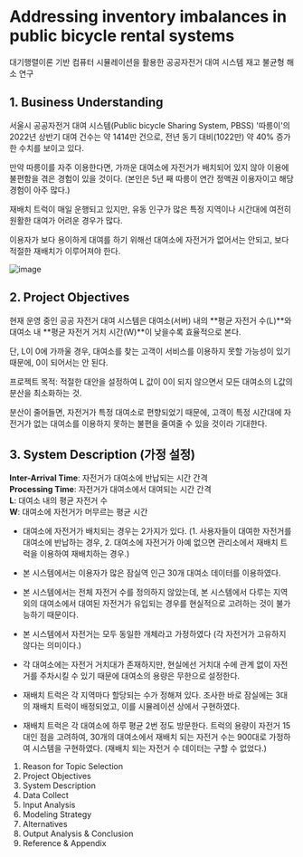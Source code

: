 # Addressing inventory imbalances in public bicycle rental systems 
대기행렬이론 기반 컴퓨터 시뮬레이션을 활용한 공공자전거 대여 시스템 재고 불균형 해소 연구

## 1. Business Understanding

서울시 공공자전거 대여 시스템(Public bicycle Sharing System, PBSS) '따릉이'의 2022년 상반기 대여 건수는 약 1414만 건으로, 전년 동기 대비(1022만) 약 40% 증가한 수치를 보이고 있다.  

만약 따릉이를 자주 이용한다면, 가까운 대여소에 자전거가 배치되어 있지 않아 이용에 불편함을 겪은 경험이 있을 것이다.
(본인은 5년 째 따릉이 연간 정액권 이용자이고 해당 경험이 아주 많다.)<br>

재배치 트럭이 매일 운행되고 있지만, 유동 인구가 많은 특정 지역이나 시간대에 여전히 원활한 대여가 어려운 경우가 많다.

이용자가 보다 용이하게 대여를 하기 위해선 대여소에 자전거가 없어서는 안되고, 보다 적절한 재배치가 이루어져야 한다.

![image](https://github.com/kosonkh7/PBSS-Analysis/assets/83086978/62ebc96b-1d51-4f9e-ab70-dc3fba5b7138)



## 2. Project Objectives

현재 운영 중인 공공 자전거 대여 시스템은 대여소(서버) 내의 **평균 자전거 수(L)**와 대여소 내 **평균 자전거 거치 시간(W)**이 낮을수록 효율적으로 본다. 

단, L이 0에 가까울 경우, 대여소를 찾는 고객이 서비스를 이용하지 못할 가능성이 있기 때문에, 0이 되어서는 안 된다.

프로젝트 목적: 적절한 대안을 설정하여 L 값이 0이 되지 않으면서 모든 대여소의 L값의 분산을 최소화하는 것.

분산이 줄어들면, 자전거가 특정 대여소로 편향되었기 때문에, 고객이 특정 시간대에 자전거가 없는 대여소를 이용하지 못하는 불편을 줄여줄 수 있을 것이라 기대한다.

## 3. System Description (가정 설정)

**Inter-Arrival Time**: 자전거가 대여소에 반납되는 시간 간격 <br>
**Processing Time**: 자전거가 대여소에서 대여되는 시간 간격 <br>
**L**: 대여소 내의 평균 자전거 수 <br>
**W**: 대여소에 자전거가 머무르는 평균 시간 <br>

- 대여소에 자전거가 배치되는 경우는 2가지가 있다. (1. 사용자들이 대여한 자전거를 대여소에 반납하는 경우, 2. 대여소에 자전거가 아예 없으면 관리소에서 재배치 트럭을 이용하여 재배치하는 경우.)

- 본 시스템에서는 이용자가 많은 잠실역 인근 30개 대여소 데이터를 이용하였다. 

- 본 시스템에서는 전체 자전거 수를 정의하지 않았는데, 본 시스템에서 다루는 지역 외의 대여소에서 대여된 자전거가 유입되는 경우를 현실적으로 고려하는 것이 불가능하기 때문이다.

- 본 시스템에서 자전거는 모두 동일한 개체라고 가정하였다 (각 자전거가 고유하지 않다는 의미이다.)

- 각 대여소에는 자전거 거치대가 존재하지만, 현실에선 거치대 수에 관계 없이 자전거를 주차시킬 수 있기 때문에 대여소의 용량은 무한으로 설정한다.

- 재배치 트럭은 각 지역마다 할당되는 수가 정해져 있다. 조사한 바로 잠실에는 3대의 재배치 트럭이 배정되었고, 이를 시뮬레이션 상에서 구현하였다.

- 재배치 트럭은 각 대여소에 하루 평균 2번 정도 방문한다. 트럭의 용량이 자전거 15대인 점을 고려하여, 30개의 대여소에서 재배치 되는 자전거 수는 900대로 가정하여 시스템을 구현하였다. (재배치 되는 자전거 수 데이터는 구할 수 없었다.)




1.	Reason for Topic Selection
2.	Project Objectives
3.	System Description
4.	Data Collect
5.	Input Analysis
6.	Modeling Strategy
7.	Alternatives 
8.	Output Analysis & Conclusion
9.	Reference & Appendix


